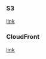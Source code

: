 ### S3

[link](https://shop-pratictioner-bucket.s3.us-east-1.amazonaws.com/)

### CloudFront

[link](https://d23vrey9ek2r3m.cloudfront.net/)
